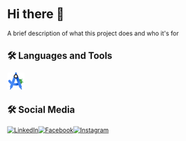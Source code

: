 # Hi there 👋
A brief description of what this project does and who it's for

## 🛠️ Languages and Tools
<img src="https://raw.githubusercontent.com/LackOfUsernameIdeas/LackOfUsernameIdeas/6289c5adf9c899fb39e92bc823fe6c82afa205ab/assets/icons/Android_Studio_Logo_2024.svg.png" alt="Android Studio" width="40" height="40" title="Android Studio" />

## 🛠️ Social Media
<a href="www.linkedin.com/in/kaloyan-kostadinov-3ab625367/?lipi=urn%3Ali%3Apage%3Ad_flagship3_search_srp_all%3B8XmTpHbRQqGAFtM942uJyw%3D%3D" target="_blank" rel="noopener noreferrer">
  <img 
    src="https://raw.githubusercontent.com/gauravghongde/social-icons/9d939e1c5b7ea4a24ac39c3e4631970c0aa1b920/PNG/Color/LinkedIN.png" 
    alt="LinkedIn" 
    width="40" 
    height="40" 
    title="LinkedIn Profile" 
  />
</a>
&#8203;
<a href="https://www.facebook.com/profile.php?id=100076310223415" target="_blank" rel="noopener noreferrer">
  <img 
    src="https://raw.githubusercontent.com/gauravghongde/social-icons/9d939e1c5b7ea4a24ac39c3e4631970c0aa1b920/PNG/Color/Facebook.png" 
    alt="Facebook" 
    width="40" 
    height="40" 
    title="Facebook Profile" 
  />
</a>
&#8203;
<a href="https://www.instagram.com/_k.kostadinov__/" target="_blank" rel="noopener noreferrer">
  <img 
    src="https://raw.githubusercontent.com/gauravghongde/social-icons/9d939e1c5b7ea4a24ac39c3e4631970c0aa1b920/PNG/Color/Instagram.png" 
    alt="Instagram" 
    width="40" 
    height="40" 
    title="Instagram Profile" 
  />
</a>

